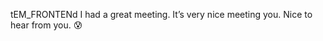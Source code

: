 tEM_FRONTENd
I had a great meeting.
It’s very nice meeting you.
Nice to hear from you.
:cold_sweat:
